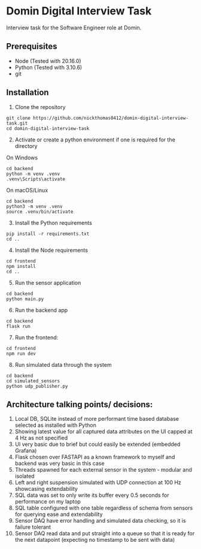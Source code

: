 # Domin Digital Interview Task
Interview task for the Software Engineer role at Domin.

## Prerequisites
- Node (Tested with 20.16.0)
- Python (Tested with 3.10.6)
- git

## Installation
1. Clone the repository
```
git clone https://github.com/nickthomas0412/domin-digital-interview-task.git
cd domin-digital-interview-task
```

2. Activate or create a python environment if one is required for the directory

On Windows
```
cd backend
python -m venv .venv
.venv\Scripts\activate
```

On macOS/Linux
```
cd backend
python3 -m venv .venv
source .venv/bin/activate
```

3. Install the Python requirements
```
pip install -r requirements.txt
cd ..
```

4. Install the Node requirements
```
cd frontend
npm install
cd ..
```

5. Run the sensor application
```
cd backend
python main.py
```

6. Run the backend app
```
cd backend
flask run
``` 

7. Run the frontend:
```
cd frontend
npm run dev
```

8. Run simulated data through the system
```
cd backend
cd simulated_sensors
python udp_publisher.py
```

## Architecture talking points/ decisions:
1. Local DB, SQLite instead of more performant time based database selected as installed with Python
2. Showing latest value for all captured data attributes on the UI capped at 4 Hz as not specified
3. UI very basic due to brief but could easily be extended (embedded Grafana)
4. Flask chosen over FASTAPI as a known framework to myself and backend was very basic in this case
5. Threads spawned for each external sensor in the system - modular and isolated
6. Left and right suspension simulated with UDP connection at 100 Hz showcasing extendability
7. SQL data was set to only write its buffer every 0.5 seconds for performance on my laptop
8. SQL table configured with one table regardless of schema from sensors for querying ease and extendability
9. Sensor DAQ have error handling and simulated data checking, so it is failure tolerant
10. Sensor DAQ read data and put straight into a queue so that it is ready for the next datapoint (expecting no timestamp to be sent with data)
